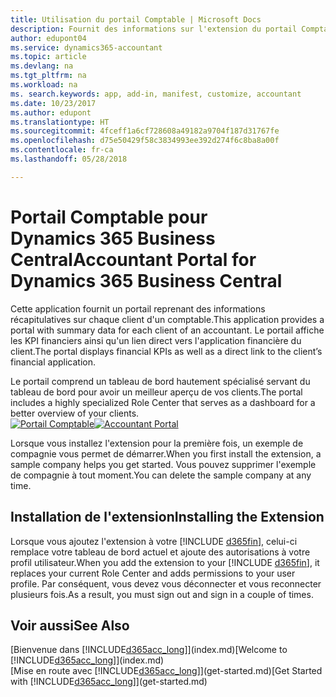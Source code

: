 ```yaml
---
title: Utilisation du portail Comptable | Microsoft Docs
description: Fournit des informations sur l'extension du portail Comptable.
author: edupont04
ms.service: dynamics365-accountant
ms.topic: article
ms.devlang: na
ms.tgt_pltfrm: na
ms.workload: na
ms. search.keywords: app, add-in, manifest, customize, accountant
ms.date: 10/23/2017
ms.author: edupont
ms.translationtype: HT
ms.sourcegitcommit: 4fceff1a6cf728608a49182a9704f187d31767fe
ms.openlocfilehash: d75e50429f58c3834993ee392d274f6c8ba8a00f
ms.contentlocale: fr-ca
ms.lasthandoff: 05/28/2018

---
```

# <a name="accountant-portal-for-dynamics-365-business-central"></a><span data-ttu-id="8f86c-103">Portail Comptable pour Dynamics 365 Business Central</span><span class="sxs-lookup"><span data-stu-id="8f86c-103">Accountant Portal for Dynamics 365 Business Central</span></span>
<span data-ttu-id="8f86c-104">Cette application fournit un portail reprenant des informations récapitulatives sur chaque client d'un comptable.</span><span class="sxs-lookup"><span data-stu-id="8f86c-104">This application provides a portal with summary data for each client of an accountant.</span></span> <span data-ttu-id="8f86c-105">Le portail affiche les KPI financiers ainsi qu'un lien direct vers l'application financière du client.</span><span class="sxs-lookup"><span data-stu-id="8f86c-105">The portal displays financial KPIs as well as a direct link to the client’s financial application.</span></span>  

<span data-ttu-id="8f86c-106">Le portail comprend un tableau de bord hautement spécialisé servant du tableau de bord pour avoir un meilleur aperçu de vos clients.</span><span class="sxs-lookup"><span data-stu-id="8f86c-106">The portal includes a highly specialized Role Center that serves as a dashboard for a better overview of your clients.</span></span>  
<span data-ttu-id="8f86c-107">[![Portail Comptable](./media/accountant-get-started/accountant-dashboard.png)](https://go.microsoft.com/fwlink/?linkid=851257)</span><span class="sxs-lookup"><span data-stu-id="8f86c-107">[![Accountant Portal](./media/accountant-get-started/accountant-dashboard.png)](https://go.microsoft.com/fwlink/?linkid=851257)</span></span>

<span data-ttu-id="8f86c-108">Lorsque vous installez l'extension pour la première fois, un exemple de compagnie vous permet de démarrer.</span><span class="sxs-lookup"><span data-stu-id="8f86c-108">When you first install the extension, a sample company helps you get started.</span></span> <span data-ttu-id="8f86c-109">Vous pouvez supprimer l'exemple de compagnie à tout moment.</span><span class="sxs-lookup"><span data-stu-id="8f86c-109">You can delete the sample company at any time.</span></span>  

## <a name="installing-the-extension"></a><span data-ttu-id="8f86c-110">Installation de l'extension</span><span class="sxs-lookup"><span data-stu-id="8f86c-110">Installing the Extension</span></span>
<span data-ttu-id="8f86c-111">Lorsque vous ajoutez l'extension à votre [!INCLUDE [d365fin](includes/d365fin_md.md)], celui-ci remplace votre tableau de bord actuel et ajoute des autorisations à votre profil utilisateur.</span><span class="sxs-lookup"><span data-stu-id="8f86c-111">When you add the extension to your [!INCLUDE [d365fin](includes/d365fin_md.md)], it replaces your current Role Center and adds permissions to your user profile.</span></span> <span data-ttu-id="8f86c-112">Par conséquent, vous devez vous déconnecter et vous reconnecter plusieurs fois.</span><span class="sxs-lookup"><span data-stu-id="8f86c-112">As a result, you must sign out and sign in a couple of times.</span></span>  

## <a name="see-also"></a><span data-ttu-id="8f86c-113">Voir aussi</span><span class="sxs-lookup"><span data-stu-id="8f86c-113">See Also</span></span>
<span data-ttu-id="8f86c-114">[Bienvenue dans [!INCLUDE[d365acc_long](includes/d365acc_long_md.md)]](index.md)</span><span class="sxs-lookup"><span data-stu-id="8f86c-114">[Welcome to [!INCLUDE[d365acc_long](includes/d365acc_long_md.md)]](index.md)</span></span>  
<span data-ttu-id="8f86c-115">[Mise en route avec [!INCLUDE[d365acc_long](includes/d365acc_long_md.md)]](get-started.md)</span><span class="sxs-lookup"><span data-stu-id="8f86c-115">[Get Started with [!INCLUDE[d365acc_long](includes/d365acc_long_md.md)]](get-started.md)</span></span>  

